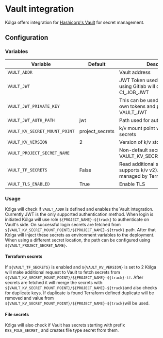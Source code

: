 # Vault integration

Kólga offers integration for [Hashicorp's Vault](https://www.vaultproject.io/) for
secret management.

## Configuration

### Variables

| Variable                      | Default    | Description                                                                                         |
|-------------------------------|-----------------|-----------------------------------------------------------------------------------------------------|
| `VAULT_ADDR`                  |                 | Vault address                                                                                       |
| `VAULT_JWT`                   |                 | JWT Token used to login to Vault. If using Gitlab will default to CI_JOB_JWT                        |
| `VAULT_JWT_PRIVATE_KEY`       |                 | This can be used to encode your own tokens and pass them to VAULT_JWT                               |
| `VAULT_JWT_AUTH_PATH`         | jwt             | Path used for authentication                                                                        |
| `VAULT_KV_SECRET_MOUNT_POINT` | project_secrets | k/v mount point where to fetch secrets                                                              |
| `VAULT_KV_VERSION`            | 2               | Version of k/v store to use                                                                         |
| `VAULT_PROJECT_SECRET_NAME`   |                 | Non-default secret location under VAULT_KV_SECRET_MOUNT_POINT                                       |
| `VAULT_TF_SECRETS`            | False           | Read additional secrets path (Only supports k/v v2). These secrets are managed by Terraform         |
| `VAULT_TLS_ENABLED`           | True            | Enable TLS                                                                                          |

### Usage

Kólga will check if `VAULT_ADDR` is defined and enables the Vault integration. Currently
JWT is the only supported authentication method. When login is initiated Kólga will use
role `${PROJECT_NAME}-${track}` to authenticate on Vault's side. On successful login secrets are fetched from `${VAULT_KV_SECRET_MOUNT_POINT}/${PROJECT_NAME}-${track}` path. After that Kolga will inject these secrets as environment variables to the deployment. When using a different secret location, the path can be configured using `${VAULT_PROJECT_SECRET_NAME}`.

#### Terraform secrets

If `${VAULT_TF_SECRETS}` is enabled and `${VAULT_KV_VERSION}` is set to 2 Kólga will make additional request to Vault to fetch secrets from `${VAULT_KV_SECRET_MOUNT_POINT}/${PROJECT_NAME}-${track}-tf`. After secrets are fetched it will merge the secrets with `${VAULT_KV_SECRET_MOUNT_POINT}/${PROJECT_NAME}-${track}`and also checks for duplicate keys. If duplicate is found Terraform defined duplicate will be removed and value from `${VAULT_KV_SECRET_MOUNT_POINT}/${PROJECT_NAME}-${track}`will be used.

#### File secrets

Kólga will also check if Vault has secrets starting with prefix `K8S_FILE_SECRET_` and creates file type secret from them.
